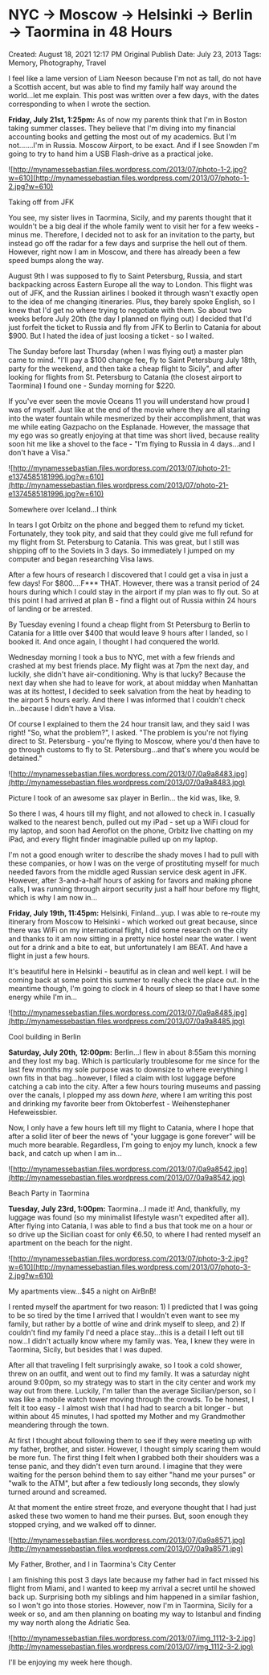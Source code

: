 # NYC → Moscow → Helsinki → Berlin → Taormina in 48 Hours

Created: August 18, 2021 12:17 PM
Original Publish Date: July 23, 2013
Tags: Memory, Photography, Travel

I feel like a lame version of Liam Neeson because I'm not as tall, do not have a Scottish accent, but was able to find my family half way around the world...let me explain. This post was written over a few days, with the dates corresponding to when I wrote the section.

**Friday, July 21st, 1:25pm:** As of now my parents think that I'm in Boston taking summer classes. They believe that I'm diving into my financial accounting books and getting the most out of my academics. But I'm not.......I'm in Russia. Moscow Airport, to be exact. And if I see Snowden I'm going to try to hand him a USB Flash-drive as a practical joke.

![http://mynamessebastian.files.wordpress.com/2013/07/photo-1-2.jpg?w=610](http://mynamessebastian.files.wordpress.com/2013/07/photo-1-2.jpg?w=610)

Taking off from JFK

You see, my sister lives in Taormina, Sicily, and my parents thought that it wouldn't be a big deal if the whole family went to visit her for a few weeks - minus me. Therefore, I decided not to ask for an invitation to the party, but instead go off the radar for a few days and surprise the hell out of them. However, right now I am in Moscow, and there has already been a few speed bumps along the way.

August 9th I was supposed to fly to Saint Petersburg, Russia, and start backpacking across Eastern Europe all the way to London. This flight was out of JFK, and the Russian airlines I booked it through wasn't exactly open to the idea of me changing itineraries. Plus, they barely spoke English, so I knew that I'd get no where trying to negotiate with them. So about two weeks before July 20th (the day I planned on flying out) I decided that I'd just forfeit the ticket to Russia and fly from JFK to Berlin to Catania for about $900. But I hated the idea of just loosing a ticket - so I waited.

The Sunday before last Thursday (when I was flying out) a master plan came to mind. "I'll pay a $100 change fee, fly to Saint Petersburg July 18th, party for the weekend, and then take a cheap flight to Sicily", and after looking for flights from St. Petersburg to Catania (the closest airport to Taormina) I found one - Sunday morning for $220.

If you've ever seen the movie Oceans 11 you will understand how proud I was of myself. Just like at the end of the movie where they are all staring into the water fountain while mesmerized by their accomplishment, that was me while eating Gazpacho on the Esplanade. However, the massage that my ego was so greatly enjoying at that time was short lived, because reality soon hit me like a shovel to the face - "I'm flying to Russia in 4 days...and I don't have a Visa."

![http://mynamessebastian.files.wordpress.com/2013/07/photo-21-e1374585181996.jpg?w=610](http://mynamessebastian.files.wordpress.com/2013/07/photo-21-e1374585181996.jpg?w=610)

Somewhere over Iceland...I think

In tears I got Orbitz on the phone and begged them to refund my ticket. Fortunately, they took pity, and said that they could give me full refund for my flight from St. Petersburg to Catania. This was great, but I still was shipping off to the Soviets in 3 days. So immediately I jumped on my computer and began researching Visa laws.

After a few hours of research I discovered that I could get a visa in just a few days! For $800....F*** THAT. However, there was a transit period of 24 hours during which I could stay in the airport if my plan was to fly out. So at this point I had arrived at plan B - find a flight out of Russia within 24 hours of landing or be arrested.

By Tuesday evening I found a cheap flight from St Petersburg to Berlin to Catania for a little over $400 that would leave 9 hours after I landed, so I booked it. And once again, I thought I had conquered the world.

Wednesday morning I took a bus to NYC, met with a few friends and crashed at my best friends place. My flight was at 7pm the next day, and luckily, she didn't have air-conditioning. Why is that lucky? Because the next day when she had to leave for work, at about midday when Manhattan was at its hottest, I decided to seek salvation from the heat by heading to the airport 5 hours early. And there I was informed that I couldn't check in...because I didn't have a Visa.

Of course I explained to them the 24 hour transit law, and they said I was right! "So, what the problem?", I asked. "The problem is you're not flying direct to St. Petersburg - you're flying to Moscow, where you'd then have to go through customs to fly to St. Petersburg...and that's where you would be detained."

![http://mynamessebastian.files.wordpress.com/2013/07/0a9a8483.jpg](http://mynamessebastian.files.wordpress.com/2013/07/0a9a8483.jpg)

Picture I took of an awesome sax player in Berlin... the kid was, like, 9.

So there I was, 4 hours till my flight, and not allowed to check in. I casually walked to the nearest bench, pulled out my iPad - set up a WiFi cloud for my laptop, and soon had Aeroflot on the phone, Orbitz live chatting on my iPad, and every flight finder imaginable pulled up on my laptop.

I'm not a good enough writer to describe the shady moves I had to pull with these companies, or how I was on the verge of prostituting myself for much needed favors from the middle aged Russian service desk agent in JFK. However, after 3-and-a-half hours of asking for favors and making phone calls, I was running through airport security just a half hour before my flight, which is why I am now in...

**Friday, July 19th, 11:45pm:** Helsinki, Finland...yup. I was able to re-route my itinerary from Moscow to Helsinki - which worked out great because, since there was WiFi on my international flight, I did some research on the city and thanks to it am now sitting in a pretty nice hostel near the water. I went out for a drink and a bite to eat, but unfortunately I am BEAT. And have a flight in just a few hours.

It's beautiful here in Helsinki - beautiful as in clean and well kept. I will be coming back at some point this summer to really check the place out. In the meantime though, I'm going to clock in 4 hours of sleep so that I have some energy while I'm in...

![http://mynamessebastian.files.wordpress.com/2013/07/0a9a8485.jpg](http://mynamessebastian.files.wordpress.com/2013/07/0a9a8485.jpg)

Cool building in Berlin

**Saturday, July 20th,** **12:00pm:** Berlin...I flew in about 8:55am this morning and they lost my bag. Which is particularly troublesome for me since for the last few months my sole purpose was to downsize to where everything I own fits in that bag...however, I filed a claim with lost luggage before catching a cab into the city. After a few hours touring museums and passing over the canals, I plopped my ass down *here*, where I am writing this post and drinking my favorite beer from Oktoberfest - Weihenstephaner Hefeweissbier.

Now, I only have a few hours left till my flight to Catania, where I hope that after a solid liter of beer the news of "your luggage is gone forever" will be much more bearable. Regardless, I'm going to enjoy my lunch, knock a few back, and catch up when I am in...

![http://mynamessebastian.files.wordpress.com/2013/07/0a9a8542.jpg](http://mynamessebastian.files.wordpress.com/2013/07/0a9a8542.jpg)

Beach Party in Taormina

**Tuesday, July 23rd, 1:00pm:** Taormina...I made it! And, thankfully, my luggage was found (so my minimalist lifestyle wasn't expedited after all). After flying into Catania, I was able to find a bus that took me on a hour or so drive up the Sicilian coast for only €6.50, to where I had rented myself an apartment on the beach for the night.

![http://mynamessebastian.files.wordpress.com/2013/07/photo-3-2.jpg?w=610](http://mynamessebastian.files.wordpress.com/2013/07/photo-3-2.jpg?w=610)

My apartments view...$45 a night on AirBnB!

I rented myself the apartment for two reason: 1) I predicted that I was going to be so tired by the time I arrived that I wouldn't even want to see my family, but rather by a bottle of wine and drink myself to sleep, and 2) If couldn't find my family I'd need a place stay...this is a detail I left out till now...I didn't actually know where my family was. Yea, I knew they were in Taormina, Sicily, but besides that I was duped.

After all that traveling I felt surprisingly awake, so I took a cold shower, threw on an outfit, and went out to find my family. It was a saturday night around 9:00pm, so my strategy was to start in the city center and work my way out from there. Luckily, I'm taller than the average Sicilian/person, so I was like a mobile watch tower moving through the crowds. To be honest, I felt it too easy - I almost wish that I had had to search a bit longer - but within about 45 minutes, I had spotted my Mother and my Grandmother meandering through the town.

At first I thought about following them to see if they were meeting up with my father, brother, and sister. However, I thought simply scaring them would be more fun. The first thing I felt when I grabbed both their shoulders was a tense panic, and they didn't even turn around. I imagine that they were waiting for the person behind them to say either "hand me your purses" or "walk to the ATM", but after a few tediously long seconds, they slowly turned around and screamed.

At that moment the entire street froze, and everyone thought that I had just asked these two women to hand me their purses. But, soon enough they stopped crying, and we walked off to dinner.

![http://mynamessebastian.files.wordpress.com/2013/07/0a9a8571.jpg](http://mynamessebastian.files.wordpress.com/2013/07/0a9a8571.jpg)

My Father, Brother, and I in Taormina's City Center

I am finishing this post 3 days late because my father had in fact missed his flight from Miami, and I wanted to keep my arrival a secret until he showed back up. Surprising both my siblings and him happened in a similar fashion, so I won't go into those stories. However, now I'm in Taormina, Sicily for a week or so, and am then planning on boating my way to Istanbul and finding my way north along the Adriatic Sea.

![http://mynamessebastian.files.wordpress.com/2013/07/img_1112-3-2.jpg](http://mynamessebastian.files.wordpress.com/2013/07/img_1112-3-2.jpg)

I'll be enjoying my week here though.